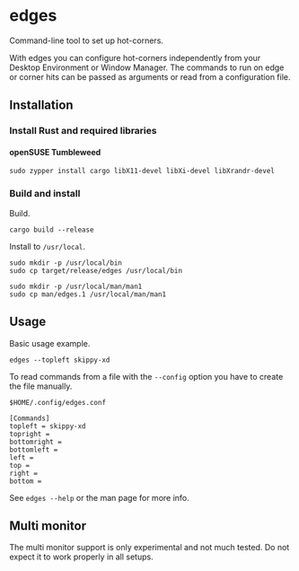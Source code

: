 # edges
Command-line tool to set up hot-corners.

With edges you can configure hot-corners independently from your Desktop Environment
or Window Manager. The commands to run on edge or corner hits can be passed as arguments
or read from a configuration file.

## Installation
### Install Rust and required libraries
#### openSUSE Tumbleweed
```
sudo zypper install cargo libX11-devel libXi-devel libXrandr-devel
```

### Build and install
Build.
```
cargo build --release
```

Install to `/usr/local`.
```
sudo mkdir -p /usr/local/bin
sudo cp target/release/edges /usr/local/bin

sudo mkdir -p /usr/local/man/man1
sudo cp man/edges.1 /usr/local/man/man1
```

## Usage
Basic usage example.
```
edges --topleft skippy-xd
```

To read commands from a file with the `--config` option you have to create
the file manually.
```
$HOME/.config/edges.conf

[Commands]
topleft = skippy-xd
topright =
bottomright =
bottomleft =
left =
top =
right =
bottom =
```
See `edges --help` or the man page for more info.

## Multi monitor
The multi monitor support is only experimental and not much tested.
Do not expect it to work properly in all setups.
